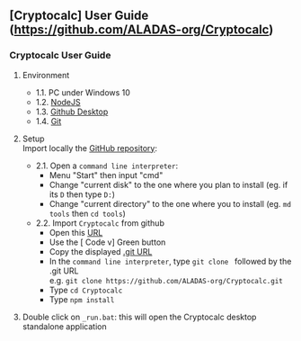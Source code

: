 ## [Cryptocalc] User Guide (https://github.com/ALADAS-org/Cryptocalc)
### Cryptocalc User Guide
1. Environment
    + 1.1. PC under Windows 10
    + 1.2. [NodeJS](https://nodejs.org/en/)
	+ 1.3. [Github Desktop](https://desktop.github.com/)
	+ 1.4. [Git](https://git-scm.com/)
	
2. Setup\
   Import locally the [GitHub repository](https://github.com/ALADAS-org/Cryptocalc):
    + 2.1. Open a `command line interpreter`:
		* Menu "Start" then input "cmd"
		* Change "current disk" to the one where you plan to install (eg. if its `D` then type `D:`)
		* Change "current directory" to the one where you to install (eg. `md tools` then `cd tools`)
	+ 2.2. Import `Cryptocalc` from github
		* Open this [URL](https://github.com/ALADAS-org/Cryptocalc) 
		* Use the [ Code v] Green button
		* Copy the displayed [.git URL](https://github.com/ALADAS-org/Cryptocalc.git)
		* In the `command line interpreter`, type `git clone ` followed by the .git URL\
		  e.g. `git clone https://github.com/ALADAS-org/Cryptocalc.git`
        * Type `cd Cryptocalc`	
        * Type `npm install`		
		
3. Double click on `_run.bat`: this will open the Cryptocalc desktop standalone application
